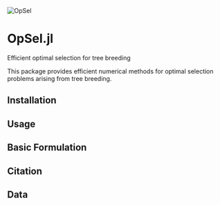 ![OpSel](https://github.com/makoto-yamashita/OpSel.jl/blob/logo-registration/logo/opsel-logo.png)

# OpSel.jl
Efficient optimal selection for tree breeding

This package provides efficient numerical methods for optimal selection problems arising from tree breeding.

## Installation 

## Usage

## Basic Formulation

## Citation

## Data

